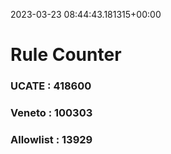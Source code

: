 2023-03-23 08:44:43.181315+00:00
# Rule Counter 
 ### UCATE : 418600

 ### Veneto : 100303

 ### Allowlist : 13929